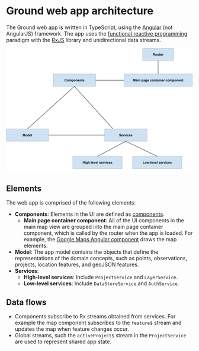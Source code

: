 <!--
  Copyright 2021 Google LLC

  Licensed under the Apache License, Version 2.0 (the "License");
  you may not use this file except in compliance with the License.
  You may obtain a copy of the License at

      https://www.apache.org/licenses/LICENSE-2.0

  Unless required by applicable law or agreed to in writing, software
  distributed under the License is distributed on an "AS IS" BASIS,
  WITHOUT WARRANTIES OR CONDITIONS OF ANY KIND, either express or implied.
  See the License for the specific language governing permissions and
  limitations under the License.
-->

# Ground web app architecture

The Ground web app is written in TypeScript, using the [Angular](https://angular.io/) (not AngularJS) framework. The app uses the [functional reactive programming](https://en.wikipedia.org/wiki/Functional_reactive_programming) paradigm with the [RxJS](https://rxjs-dev.firebaseapp.com/guide/overview) library and unidirectional data streams. 

<!---
Editable diagram source: https://docs.google.com/drawings/d/1H4oAsWstQWA38uOxDKpZPFiKyltuACj9kkVD5UGbtT4/edit
-->

![Web app diagram](web-app-diagram.png)


## Elements 

The web app is comprised of the following elements:

- **Components**: Elements in the UI are defined as [components](https://angular.io/guide/component-overview). 
    - **Main page container component**: All of the UI components in the main map view are grouped into the main page container component, which is called by the router when the app is loaded. For example, the [Google Maps Angular component](https://github.com/angular/components/tree/master/src/google-maps) draws the map elements.
- **Model**: The app model contains the objects that define the representations of the domain concepts, such as points, observations, projects, location features, and geoJSON features.
- **Services**:
    - **High-level services**: Include `ProjectService` and `LayerService`.
    - **Low-level services**: Include `DataStoreService` and `AuthService`.

## Data flows

- Components subscribe to Rx streams obtained from services. For example the map component subscribes to the `feature$` stream and updates the map when feature changes occur.
- Global streams, such the `activeProject$` stream in the `ProjectService` are used to represent shared app state.
